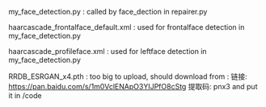 my_face_detection.py  :  called by face_dection in repairer.py

haarcascade_frontalface_default.xml : used for frontalface detection in my_face_detection.py

haarcascade_profileface.xml : used for leftface detection in my_face_detection.py

RRDB_ESRGAN_x4.pth : too big to upload, should download from : 
链接: https://pan.baidu.com/s/1m0VclENApO3YIJPfO8cStg 提取码: pnx3 
and put it in /code
